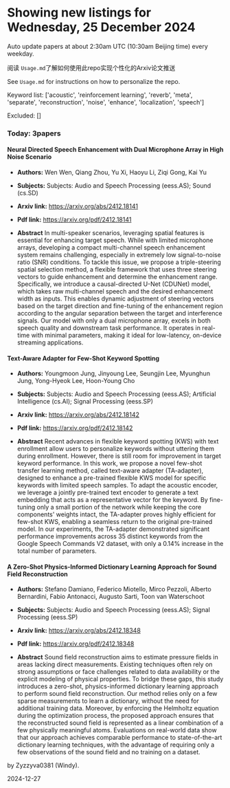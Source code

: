 # Showing new listings for Wednesday, 25 December 2024
Auto update papers at about 2:30am UTC (10:30am Beijing time) every weekday.


阅读 `Usage.md`了解如何使用此repo实现个性化的Arxiv论文推送

See `Usage.md` for instructions on how to personalize the repo. 


Keyword list: ['acoustic', 'reinforcement learning', 'reverb', 'meta', 'separate', 'reconstruction', 'noise', 'enhance', 'localization', 'speech']


Excluded: []


### Today: 3papers 
#### Neural Directed Speech Enhancement with Dual Microphone Array in High Noise Scenario
 - **Authors:** Wen Wen, Qiang Zhou, Yu Xi, Haoyu Li, Ziqi Gong, Kai Yu
 - **Subjects:** Subjects:
Audio and Speech Processing (eess.AS); Sound (cs.SD)
 - **Arxiv link:** https://arxiv.org/abs/2412.18141

 - **Pdf link:** https://arxiv.org/pdf/2412.18141

 - **Abstract**
 In multi-speaker scenarios, leveraging spatial features is essential for enhancing target speech. While with limited microphone arrays, developing a compact multi-channel speech enhancement system remains challenging, especially in extremely low signal-to-noise ratio (SNR) conditions. To tackle this issue, we propose a triple-steering spatial selection method, a flexible framework that uses three steering vectors to guide enhancement and determine the enhancement range. Specifically, we introduce a causal-directed U-Net (CDUNet) model, which takes raw multi-channel speech and the desired enhancement width as inputs. This enables dynamic adjustment of steering vectors based on the target direction and fine-tuning of the enhancement region according to the angular separation between the target and interference signals. Our model with only a dual microphone array, excels in both speech quality and downstream task performance. It operates in real-time with minimal parameters, making it ideal for low-latency, on-device streaming applications.
#### Text-Aware Adapter for Few-Shot Keyword Spotting
 - **Authors:** Youngmoon Jung, Jinyoung Lee, Seungjin Lee, Myunghun Jung, Yong-Hyeok Lee, Hoon-Young Cho
 - **Subjects:** Subjects:
Audio and Speech Processing (eess.AS); Artificial Intelligence (cs.AI); Signal Processing (eess.SP)
 - **Arxiv link:** https://arxiv.org/abs/2412.18142

 - **Pdf link:** https://arxiv.org/pdf/2412.18142

 - **Abstract**
 Recent advances in flexible keyword spotting (KWS) with text enrollment allow users to personalize keywords without uttering them during enrollment. However, there is still room for improvement in target keyword performance. In this work, we propose a novel few-shot transfer learning method, called text-aware adapter (TA-adapter), designed to enhance a pre-trained flexible KWS model for specific keywords with limited speech samples. To adapt the acoustic encoder, we leverage a jointly pre-trained text encoder to generate a text embedding that acts as a representative vector for the keyword. By fine-tuning only a small portion of the network while keeping the core components' weights intact, the TA-adapter proves highly efficient for few-shot KWS, enabling a seamless return to the original pre-trained model. In our experiments, the TA-adapter demonstrated significant performance improvements across 35 distinct keywords from the Google Speech Commands V2 dataset, with only a 0.14% increase in the total number of parameters.
#### A Zero-Shot Physics-Informed Dictionary Learning Approach for Sound Field Reconstruction
 - **Authors:** Stefano Damiano, Federico Miotello, Mirco Pezzoli, Alberto Bernardini, Fabio Antonacci, Augusto Sarti, Toon van Waterschoot
 - **Subjects:** Subjects:
Audio and Speech Processing (eess.AS); Signal Processing (eess.SP)
 - **Arxiv link:** https://arxiv.org/abs/2412.18348

 - **Pdf link:** https://arxiv.org/pdf/2412.18348

 - **Abstract**
 Sound field reconstruction aims to estimate pressure fields in areas lacking direct measurements. Existing techniques often rely on strong assumptions or face challenges related to data availability or the explicit modeling of physical properties. To bridge these gaps, this study introduces a zero-shot, physics-informed dictionary learning approach to perform sound field reconstruction. Our method relies only on a few sparse measurements to learn a dictionary, without the need for additional training data. Moreover, by enforcing the Helmholtz equation during the optimization process, the proposed approach ensures that the reconstructed sound field is represented as a linear combination of a few physically meaningful atoms. Evaluations on real-world data show that our approach achieves comparable performance to state-of-the-art dictionary learning techniques, with the advantage of requiring only a few observations of the sound field and no training on a dataset.


by Zyzzyva0381 (Windy). 


2024-12-27
